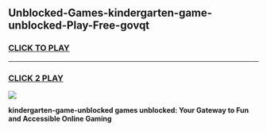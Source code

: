 
## Unblocked-Games-kindergarten-game-unblocked-Play-Free-govqt
<h3>
<a href="https://premium76.site?title=kindergarten-game-unblocked&ref=21A">CLICK TO PLAY</a></h3>
<hr>

<h3>
<a href="https://premium76.site?title=kindergarten-game-unblocked&ref=21A">CLICK 2 PLAY</a>
  
</h3>

<a href="https://premium76.site?title=kindergarten-game-unblocked&ref=21A"><img src="https://clearcache.store/games.png"></a>


**kindergarten-game-unblocked games unblocked: Your Gateway to Fun and Accessible Online Gaming**
